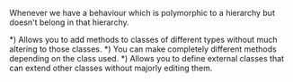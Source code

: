 Whenever we have a behaviour which is polymorphic to a hierarchy but doesn't belong in that hierarchy.

 
*) Allows you to add methods to classes of different types without much altering to those classes.
*) You can make completely different methods depending on the class used.
*) Allows you to define external classes that can extend other classes without majorly editing them.